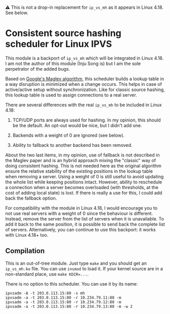 ⚠️ This is not a drop-in replacement for `ip_vs_mh` as it appears in
Linux 4.18. See below.

# Consistent source hashing scheduler for Linux IPVS

This module is a backport of `ip_vs_mh` which will be integrated in
Linux 4.18. I am not the author of this module (Inju Song is) but I am
the sole perpetrator of the added bugs.

Based on [Google's Maglev algorithm][1], this scheduler builds a
lookup table in a way disruption is minimized when a change
occurs. This helps in case of active/active setup without
synchronization. Like for classic source hashing, this lookup table is
used to assign connections to a real server.

There are several differences with the real `ip_vs_mh` to be included
in Linux 4.18:

 1. TCP/UDP ports are always used for hashing. In my opinion, this
    should be the default. An opt-out would be nice, but I didn't add
    one.

 2. Backends with a weight of 0 are ignored (see below).

 3. Ability to fallback to another backend has been removed.

About the two last items, in my opinion, use of fallback is not
described in the Maglev paper and is an hybrid approach mixing the
"classic" way of doing consistent hashing. This is not needed here as
the original algorithm ensure the relative stability of the existing
positions in the lookup table when removing a server. Using a weight
of 0 is still useful to avoid updating the whole list while keeping
positions intact. However, ability to reschedule a connection when a
server becomes overloaded (with thresholds, at the cost of adding
local state) is lost. If there is really a use for this, I could add
back the fallback option.

For compatibility with the module in Linux 4.18, I would encourage you
to not use real servers with a weight of 0 since the behaviour is
different. Instead, remove the server from the list of servers when it
is unavailable. To add it back to the same position, it is possible to
send back the complete list of servers. Alternatively, you can
continue to use this backport: it works with Linux 4.18+ too.

[1]: https://research.google.com/pubs/pub44824.html

## Compilation

This is an out-of-tree module. Just type `make` and you should get an
`ip_vs_mh.ko` file. You can use `insmod` to load it. If your kernel
source are in a non-standard place, use `make KDIR=...`.

There is no option to this scheduler. You can use it by its name:

    ipvsadm -A -t 203.0.113.15:80 -s mh
    ipvsadm -a -t 203.0.113.15:80 -r 10.234.79.11:80 -m
    ipvsadm -a -t 203.0.113.15:80 -r 10.234.79.12:80 -m
    ipvsadm -a -t 203.0.113.15:80 -r 10.234.79.13:80 -m -w 2
